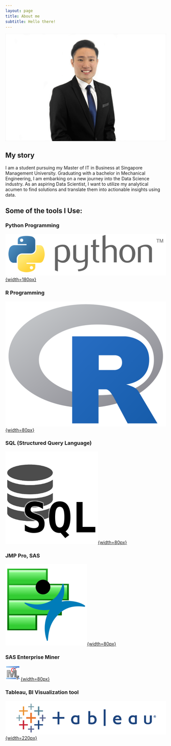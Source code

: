 ```yaml
---
layout: page
title: About me
subtitle: Hello there!
---
```


<div style="text-align: center"><img src="assets/img/profile.JPG" class="img-circle"/></div>



## My story

I am a student pursuing my Master of IT in Business at Singapore Management University. Graduating with a bachelor in Mechanical Engineering, I am embarking on a new journey into the Data Science industry. As an aspiring Data Scientist, I want to utilize my analytical acumen to find solutions and translate them into actionable insights using data.

## Some of the tools I Use:

### Python Programming
[![python](assets/img/python.png){width=180px}](https://www.python.org/)

### R Programming
[![r](assets/img/R.png){width=80px}](https://www.r-project.org/)

### SQL (Structured Query Language)
[![SQL](assets/img/SQL.png){width=80px}](https://en.wikipedia.org/wiki/SQL)

### JMP Pro, SAS
[![jmp](assets/img/jmp.png){width=80px}](https://www.jmp.com/en_us/software/predictive-analytics-software.html)

### SAS Enterprise Miner
[![em](assets/img/EM.png){width=80px}](https://www.sas.com/en_sg/software/enterprise-miner.html)

### Tableau, BI Visualization tool
[![tableau](assets/img/tableau.png){width=220px}](https://www.tableau.com/)
